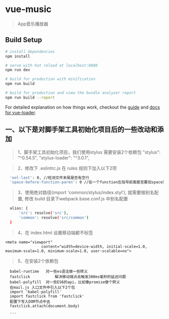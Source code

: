 # vue-music

> App音乐播放器

## Build Setup

``` bash
# install dependencies
npm install

# serve with hot reload at localhost:8080
npm run dev

# build for production with minification
npm run build

# build for production and view the bundle analyzer report
npm run build --report
```

For detailed explanation on how things work, checkout the [guide](http://vuejs-templates.github.io/webpack/) and [docs for vue-loader](http://vuejs.github.io/vue-loader).

## 一、以下是对脚手架工具初始化项目后的一些改动和添加

> 1、脚手架工具初始化项目，我们使用stylus 需要安装2个依赖包 "stylus": "^0.54.5", "stylus-loader": "^3.0.1",

> 2、修改下 .eslintrc.js 在 rules 规则下加入以下2项

  ``` bash
	'eol-last': 0, //检测文件末尾是否有空行
	'space-before-function-paren': 0 //在一个function左括号前面是否要加space空格
  ```

> 3、使用绝对路径(import 'common/stylus/index.styl'), 就需要做别名配置, 修改 build 目录下webpack.base.conf.js 中别名配置

  ``` bash
	alias: {
		'src': resolve('src'),
		'common': resolve('src/common')
	}
  ```

> 4、在 index.html 设置移动端都不标签

```
<meta name="viewport"
				content="width=device-width, initial-scale=1.0, maximum-scale=1.0, minimum-scale=1.0, user-scalable=no">
```


> 5、在安装2个依赖包


  ```
	babel-runtime 	对一些es语法做一些转义
	fastclick 			解决移动端点击触发300ms毫秒的延迟问题
	babel-polyfill 	对一些ES6的api，比如像promise做个转义
	在mail.js 入口文件中引入以下2个包
	import 'babel-polyfill'
	import fastclick from 'fastclick'
	配置下写入DOM节点中去
	fastclick.attach(document.body)

	```
